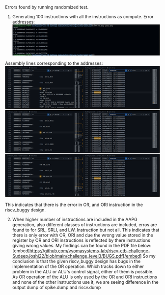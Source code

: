 Errors found by running randomized test.

1) Generating 100 instructions with all the instructions as compute.
Error addresses:
![address](https://github.com/vyomasystems-lab/riscv-ctb-challenge-SudeepJoshi22/blob/main/challenge_level3/error%20addresses.png)

Assembly lines corresponding to the addresses:
![err1](https://github.com/vyomasystems-lab/riscv-ctb-challenge-SudeepJoshi22/blob/main/challenge_level3/error1.png)
![err2](https://github.com/vyomasystems-lab/riscv-ctb-challenge-SudeepJoshi22/blob/main/challenge_level3/error2.png)
![err3](https://github.com/vyomasystems-lab/riscv-ctb-challenge-SudeepJoshi22/blob/main/challenge_level3/error3.png)

This indicates that there is the error in OR, and ORI instruction in the riscv_buggy design.

2) When higher number of instructions are included in the AAPG generation, also different classes of instructions are included, erros are found to for SRL, SRLI, and LW. Instruction but not all. This indicates that there is only error with OR, ORI and due the wrong value stored in the register by OR and ORI instructions is reflected by there instructions giving wrong values.
My findings can be found in the PDF file below:
[embed]https://github.com/vyomasystems-lab/riscv-ctb-challenge-SudeepJoshi22/blob/main/challenge_level3/BUGS.pdf[/embed]
So my conclusion is that the given riscv_buggy design has bugs in the implementation of the OR operation. Which tracks down to either problem in the ALU or ALU's control signal, either of them is possible. As OR operation of the ALU is only used by the OR and ORI instructions and none of the other instructions use it, we are seeing difference in the output dump of spike.dump and riscv.dump

